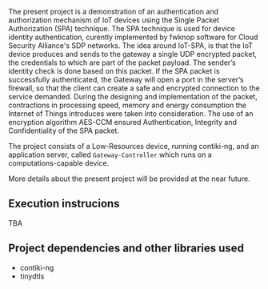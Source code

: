 The present project is a demonstration of an authentication and authorization mechanism of IoT devices using the Single Packet Authorization (SPA) technique. The SPA technique is used for device identity authentication, curently implemented by fwknop software for Cloud Security Alliance's SDP networks.
The idea around IoT-SPA, is that the IoT device produces and sends to the gateway a single UDP encrypted packet, the credentials to which are part of the packet payload. The sender’s identity check is done based on this packet. If the SPA packet is successfully authenticated, the Gateway will open a port in the server’s firewall, so that the client can create a safe and encrypted connection to the service demanded.
During the designing and implementation of the packet, contractions in processing speed, memory and energy consumption the Internet of Things introduces were taken into consideration. The use of an encryption algorithm AES-CCM ensured Authentication, Integrity and Confidentiality of the SPA packet.

The project consists of a Low-Resources device, running contiki-ng, and an application server, called `Gateway-Controller` which runs on a computations-capable device.

More details about the present project will be provided at the near future.

## Execution instrucions

TBA


## Project dependencies and other libraries used

* contiki-ng
* tinydtls

